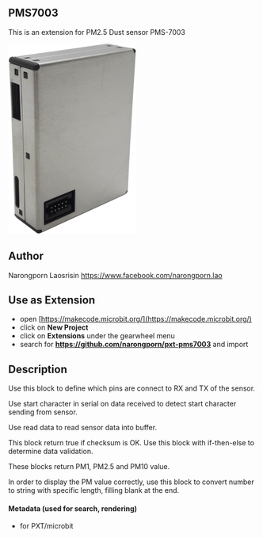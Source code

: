 ## PMS7003
This is an extension for PM2.5 Dust sensor PMS-7003

![PMS7003 sensor](https://github.com/narongporn/pxt-PMS7003/blob/master/images/PMS7003.png)

## Author
Narongporn Laosrisin
https://www.facebook.com/narongporn.lao

## Use as Extension
* open [https://makecode.microbit.org/](https://makecode.microbit.org/)
* click on **New Project**
* click on **Extensions** under the gearwheel menu
* search for **https://github.com/narongporn/pxt-pms7003** and import

## Description
Use this block to define which pins are connect to RX and TX of the sensor.

Use start character in serial on data received to detect start character sending from sensor.

Use read data to read sensor data into buffer.

This block return true if checksum is OK. Use this block with if-then-else to determine data validation.

These blocks return PM1, PM2.5 and PM10 value.

In order to display the PM value correctly, use this block to convert number to string with specific length, filling blank at the end.

#### Metadata (used for search, rendering)

* for PXT/microbit
<script src="https://makecode.com/gh-pages-embed.js"></script><script>makeCodeRender("{{ site.makecode.home_url }}", "{{ site.github.owner_name }}/{{ site.github.repository_name }}");</script>
